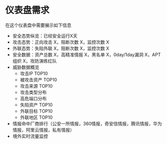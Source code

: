 # 仪表盘需求

在这个仪表盘中需要展示如下信息

- 安全态势纵览：已经安全运行X天
- 攻击态势：正向攻击 X，阻断次数 X，监控次数 X
- 外联态势：失陷外联 X，阻断次数 X，监控次数 X
- 安全数据：资产总数 X，高精准情报 X，黑名单 X，0day/1day漏洞 X，APT组织 X，攻防演练红队
- 威胁数据概览
  - 攻击IP TOP10
  - 被攻击资产 TOP10
  - 攻击来源 TOP10
  - 攻击类型分布
  - 高危端口分布
  - 失陷资产 TOP10
  - 外联目标 TOP10
  - 外联地区 TOP10
- 情报命中厂商排行（公安一所情报，360情报，奇安信情报，腾讯情报，华为情报，阿里云情报，私有情报）
- 境外实时流量监控

